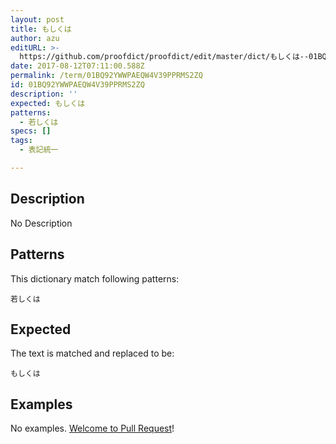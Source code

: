 ```yaml
---
layout: post
title: もしくは
author: azu
editURL: >-
  https://github.com/proofdict/proofdict/edit/master/dict/もしくは--01BQ92YWWPAEQW4V39PPRMS2ZQ.yml
date: 2017-08-12T07:11:00.588Z
permalink: /term/01BQ92YWWPAEQW4V39PPRMS2ZQ
id: 01BQ92YWWPAEQW4V39PPRMS2ZQ
description: ''
expected: もしくは
patterns:
  - 若しくは
specs: []
tags:
  - 表記統一

---
```


## Description

No Description 

## Patterns

This dictionary match following patterns:

    若しくは

## Expected

The text is matched and replaced to be:

    もしくは

## Examples

No examples. [Welcome to Pull Request](https://github.com/jser/jser.info/edit/master/dict/もしくは--01BQ92YWWPAEQW4V39PPRMS2ZQ.yml)!
